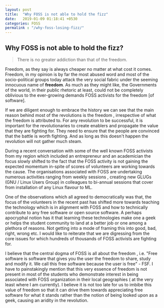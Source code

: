 ```yaml
---
layout: post
title:  "Why FOSS is not able to hold the fizz"
date:   2019-01-09 01:18:41 +0530
categories: FOSS
permalink : "/why-foss-losing-fizz/"
---
```


## Why FOSS is not able to hold the fizz?

> There is no greater addiction than that of the freedom.

Freedom, as they say is always cheaper no matter at what cost it comes. Freedom, in my opinion is by far the most abused word and most of the socio-political groups today attack the very social fabric under the seeming innocuous name of **freedom**. As much as they might like, the Governments of the world, in their public rhetoric at least, could not be completely oblivious to the ever-growing demands FOSS activists for the freedom [of software].

If we are diligent enough to embrace the history we can see that the main reason behind most of the revolutions is the freedom , irrespective of what the freedom is attributed to. For any revolution to be successful, it is important for the revolutionaries to create enablers and propagate the value that they are fighting for. They need to ensure that the people are convinced that the battle is worth fighting. And as long as this doesn't happen the revolution will not gather much steam. 

During a recent conversation with some of the well known FOSS activists from my region which included an entrepreneur and an academician the focus slowly shifted to the fact that the FOSS activity is not gaining the expected momentum in-spite of scores of volunteers are working towards the cause. The organisations associated with FOSS are undertaking numerous activities ranging from weekly sessions , creating new GLUGs (GNU / Linux Users Group) in colleagues to bi-annual sessions that cover from installation of any Linux flavour to ML.

One of the observations which all agreed to democratically was that, the focus of the volunteers in the recent past has shifted more towards teaching the technology which is in alignment with FOSS and how to technically contribute to any free software or open source software. A perhaps apocryphal notion has it that learning these technologies make one a geek or helps the student community to land at a better job or one among a plethora of reasons. Not getting into a mode of framing this into good, bad, right, wrong etc. I would like to reiterate that we are digressing from the core issues for which hundreds of thousands of FOSS activists are fighting for.

I believe that the central dogma of FOSS is all about the freedom , i.e. "Free software is software that gives you the user the freedom to share, study and modify it. We call this free software because the user is free" - FSF. I have to painstakingly mention that this very essence of freedom is not present in most of the students who demonstrate interest in being associated with FOSS organization in their local geographies ( at the very least where I am currently). I believe it is not too late for us to imbibe this value of freedom so that it can drive them towards appreciating free software for what it stands rather than the notion of being looked upon as a geek, causing an aridity in the revolution.
